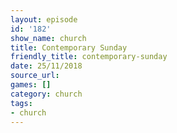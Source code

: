 ```yaml
---
layout: episode
id: '182'
show_name: church
title: Contemporary Sunday
friendly_title: contemporary-sunday
date: 25/11/2018
source_url: 
games: []
category: church
tags:
- church
---
```

